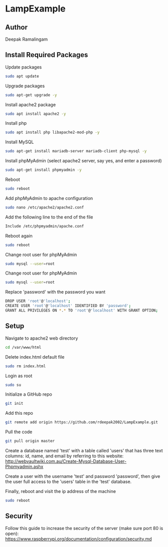 # LampExample

## Author
Deepak Ramalingam

## Install Required Packages
Update packages
```sh
sudo apt update
```
Upgrade packages
```sh
sudo apt-get upgrade -y
```
Install apache2 package
```sh
sudo apt install apache2 -y
```
Install php
```sh
sudo apt install php libapache2-mod-php -y
```
Install MySQL
```sh
sudo apt-get install mariadb-server mariadb-client php-mysql -y
```
Install phpMyAdmin (select apache2 server, say yes, and enter a password)
```sh
sudo apt-get install phpmyadmin -y
```
Reboot
```sh
sudo reboot
```
Add phpMyAdmin to apache configuration
```sh
sudo nano /etc/apache2/apache2.conf
```
Add the following line to the end of the file
```sh
Include /etc/phpmyadmin/apache.conf
```
Reboot again
```sh
sudo reboot
```
Change root user for phpMyAdmin
```sh
sudo mysql --user=root
```
Change root user for phpMyAdmin
```sh
sudo mysql --user=root
```
Replace 'password' with the password you want
```sh
DROP USER 'root'@'localhost';
CREATE USER 'root'@'localhost' IDENTIFIED BY 'password';
GRANT ALL PRIVILEGES ON *.* TO 'root'@'localhost' WITH GRANT OPTION;
```


## Setup
Navigate to apache2 web directory
```sh
cd /var/www/html
```
Delete index.html default file
```sh
sudo rm index.html
```
Login as root
```sh
sudo su
```
Initialize a GitHub repo
```sh
git init
```
Add this repo
```sh
git remote add origin https://github.com/rdeepak2002/LampExample.git
```
Pull the code
```sh
git pull origin master
```
Create a database named 'test' with a table called 'users' that has three text columns: id, name, and email by referring to this website:
http://webvaultwiki.com.au/Create-Mysql-Database-User-Phpmyadmin.ashx

Create a user with the username 'test' and password 'password', then give the user full access to the 'users' table in the 'test' database.

Finally, reboot and visit the ip address of the machine
```sh
sudo reboot
```

## Security
Follow this guide to increase the security of the server (make sure port 80 is open):
https://www.raspberrypi.org/documentation/configuration/security.md
